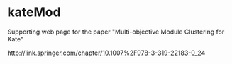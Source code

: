 # kateMod
Supporting web page for the paper "Multi-objective Module Clustering for Kate" 

http://link.springer.com/chapter/10.1007%2F978-3-319-22183-0_24
